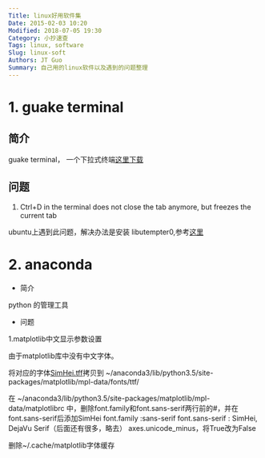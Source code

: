 ```yaml
---
Title: linux好用软件集
Date: 2015-02-03 10:20
Modified: 2018-07-05 19:30
Category: 小抄速查
Tags: linux, software
Slug: linux-soft
Authors: JT Guo
Summary: 自己用的linux软件以及遇到的问题整理
---
```

# 1. guake terminal

## 简介

guake terminal， 一个下拉式终端[这里下载](https://github.com/Guake/guake)

## 问题

1. Ctrl+D in the terminal does not close the tab anymore, but freezes the current tab

ubuntu上遇到此问题，解决办法是安装 libutempter0,参考[这里](https://github.com/Guake/guake/issues/1198)

# 2. anaconda

+ 简介

python 的管理工具

+ 问题

1.matplotlib中文显示参数设置

由于matplotlib库中没有中文字体。

将对应的字体[SimHei.tff](https://github.com/StellarCN/scp_zh/blob/master/fonts/SimHei.ttf)拷贝到
~/anaconda3/lib/python3.5/site-packages/matplotlib/mpl-data/fonts/ttf/

在 ~/anaconda3/lib/python3.5/site-packages/matplotlib/mpl-data/matplotlibrc 中，删除font.family和font.sans-serif两行前的#，并在font.sans-serif后添加SimHei
font.family          :sans-serif
font.sans-serif     : SimHei, DejaVu Serif（后面还有很多，略去）
axes.unicode_minus，将True改为False

删除~/.cache/matplotlib字体缓存
